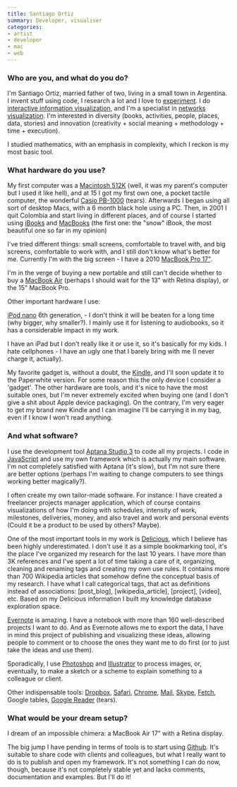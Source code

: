 ```yaml
---
title: Santiago Ortiz
summary: Developer, visualiser
categories:
- artist
- developer
- mac
- web
---
```


### Who are you, and what do you do?

I'm Santiago Ortiz, married father of two, living in a small town in Argentina. I invent stuff using code, I research a lot and I love to [experiment](http://moebio.com/research/sevensets/ "Santiago's seven sets of Venn diagrams."). I do [interactive information visualization](http://moebio.com/ "Santiago's website."), and I'm a specialist in [networks visualization](http://moebio.com/newk/twitter/ "Santiago's Twitter employee conversations graph."). I'm interested in diversity (books, activities, people, places, data, stories) and innovation (creativity + social meaning + methodology + time + execution).

I studied mathematics, with an emphasis in complexity, which I reckon is my most basic tool.

### What hardware do you use?

My first computer was a [Macintosh 512K][macintosh-512k] (well, it was my parent's computer but I used it like hell), and at 15 I got my first own one, a pocket tactile computer, the wonderful [Casio PB-1000][pb-1000] (tears). Afterwards I began using all sort of desktop Macs, with a 6 month black hole using a PC. Then, in 2001 I quit Colombia and start living in different places, and of course I  started using [iBooks][ibook] and [MacBooks][macbook] (the first one: the "snow" iBook, the most beautiful one so far in my opinion)

I've tried different things: small screens, comfortable to travel with, and big screens, comfortable to work with, and I still don't know what's better for me. Currently I'm with the big screen - I have a 2010 [MacBook Pro 17"][macbook-pro]. 

I'm in the verge of buying a new portable and still can't decide whether to buy a [MacBook Air][macbook-air] (perhaps I should wait for the 13" with Retina display), or the 15" MacBook Pro.

Other important hardware I use: 

[iPod nano][ipod-nano] 6th generation, - I don't think it will be beaten for a long time (why bigger, why smaller?). I mainly use it for listening to audiobooks, so it has a considerable impact in my work.

I have an iPad but I don't really like it or use it, so it's basically for my kids. I hate cellphones - I have an ugly one that I barely bring with me (I never charge it, actually).

My favorite gadget is, without a doubt, the [Kindle][], and I'll soon update it to the Paperwhite version. For some reason this the only device I consider a 'gadget'. The other hardware are tools, and it's nice to have the most suitable ones, but I'm never extremely excited when buying one (and I don't give a shit about Apple device packaging). On the contrary, I'm very eager to get my brand new Kindle and I can imagine I'll be carrying it in my bag, even if I know I won't read anything.

### And what software?

I use the development tool [Aptana Studio 3][studio-3] to code all my projects. I code in [JavaScript][] and use my own framework which is actually my main software. I'm not completely satisfied with Aptana (it's slow), but I'm not sure there are better options (perhaps I'm waiting to change computers to see things working better magically?). 

I often create my own tailor-made software. For instance: I have created a freelancer projects manager application, which of course contains visualizations of how I'm doing with schedules, intensity of work, milestones, deliveries, money, and also travel and work and personal events (Could it be a product to be used by others? Maybe).

One of the most important tools in my work is [Delicious][], which I believe has been highly underestimated. I don't use it as a simple bookmarking tool, it's the place I've organized my research for the last 10 years. I have more than 3K references and I've spent a lot of time taking a care of it, organizing, cleaning and renaming tags and creating my own use rules. It contains more than 700 Wikipedia articles that somehow define the conceptual basis of my research. I have what I call categorical tags, that act as definitions instead of associations: \[post_blog\], \[wikipedia_article\], \[project\], \[video\], etc. Based on my Delicious information I built my knowledge database exploration space.

[Evernote][] is amazing. I have a notebook with more than 160 well-described projects I want to do. And as Evernote allows me to export the data, I have in mind this project of publishing and visualizing these ideas, allowing people to comment or to choose the ones they want me to do first (or to just take the ideas and use them).

Sporadically, I use [Photoshop][] and [Illustrator][] to process images, or, eventually, to make a sketch or a scheme to explain something to a colleague or client.

Other indispensable tools: [Dropbox][], [Safari][], [Chrome][], [Mail][], [Skype][], [Fetch][], Google tables, [Google Reader][google-reader] (tears).

### What would be your dream setup?

I dream of an impossible chimera: a MacBook Air 17" with a Retina display.

The big jump I have pending in terms of tools is to start using [Github][]. It's suitable to share code with clients and colleagues, but what I really want to do is to publish and open my framework. It's not something I can do now, though, because it's not completely stable yet and lacks comments, documentation and examples. But I'll do it!

[ibook]: https://en.wikipedia.org/wiki/IBook "A laptop."
[ipod-nano]: https://www.apple.com/ipod-nano/ "A small music player."
[macbook-pro]: https://www.apple.com/macbook-pro/ "A laptop."
[macbook-air]: https://www.apple.com/macbook-air/ "A very thin laptop."
[macbook]: https://en.wikipedia.org/wiki/MacBook "A laptop."
[macintosh-512k]: https://en.wikipedia.org/wiki/Macintosh_512K "A desktop computer."
[kindle]: https://www.amazon.com/Kindle-Ereader-ebook-reader/dp/B007HCCNJU "A digital book reader."
[pb-1000]: https://en.wikipedia.org/wiki/Casio_PB-1000 "A hand-held computer from the 80's."
[illustrator]: https://www.adobe.com/products/illustrator.html "A vector graphics editor."
[google-reader]: https://en.wikipedia.org/wiki/Google_Reader "A web-based feed reader."
[github]: https://github.com/ "A Git code repository service."
[skype]: https://www.skype.com/en/ "Voice and video chat software."
[safari]: https://www.apple.com/safari/ "A fast web browser."
[studio-3]: http://www.aptana.com/products/studio3.html "A web development IDE."
[fetch]: https://fetchsoftworks.com/ "An FTP/SFTP client for Mac OS X."
[mail]: https://en.wikipedia.org/wiki/Mail_(application) "The default Mac OS X mail client."
[javascript]: https://en.wikipedia.org/wiki/JavaScript "An interpreted scripting language."
[chrome]: https://www.google.com/intl/en/chrome/browser/ "A WebKit-based browser, where each tab runs in its own thread."
[delicious]: https://del.icio.us/ "A web service for storing and sharing bookmarks."
[dropbox]: https://www.dropbox.com/ "Online syncing and storage."
[evernote]: https://evernote.com/ "Online software for capturing notes."
[photoshop]: https://www.adobe.com/products/photoshop.html "A bitmap image editor."
